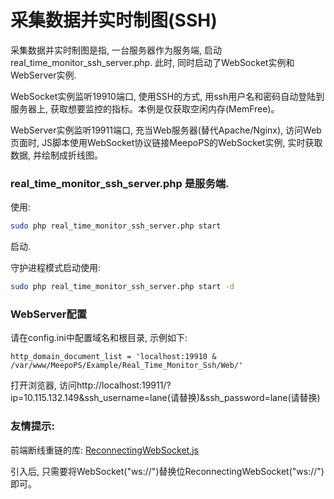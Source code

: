 # 采集数据并实时制图(SSH)
采集数据并实时制图是指, 一台服务器作为服务端, 启动real_time_monitor_ssh_server.php. 此时, 同时启动了WebSocket实例和WebServer实例.

WebSocket实例监听19910端口, 使用SSH的方式, 用ssh用户名和密码自动登陆到服务器上, 获取想要监控的指标。本例是仅获取空闲内存(MemFree)。

WebServer实例监听19911端口, 充当Web服务器(替代Apache/Nginx), 访问Web页面时, JS脚本使用WebSocket协议链接MeepoPS的WebSocket实例, 实时获取数据, 并绘制成折线图。

### real_time_monitor_ssh_server.php 是服务端.
使用:
```bash
sudo php real_time_monitor_ssh_server.php start
```
启动. 

守护进程模式启动使用:
```bash
sudo php real_time_monitor_ssh_server.php start -d
```

### WebServer配置
请在config.ini中配置域名和根目录, 示例如下:
```
http_domain_document_list = 'localhost:19910 & /var/www/MeepoPS/Example/Real_Time_Monitor_Ssh/Web/'
```

打开浏览器, 访问http://localhost:19911/?ip=10.115.132.149&ssh_username=lane(请替换)&ssh_password=lane(请替换)

### 友情提示: 
前端断线重链的库:  [ReconnectingWebSocket.js](https://github.com/joewalnes/reconnecting-websocket)

引入后, 只需要将WebSocket("ws://")替换位ReconnectingWebSocket("ws://")即可。